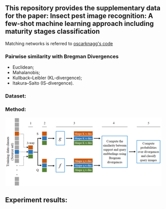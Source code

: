 ## This repository provides the supplementary data for the paper: Insect pest image recognition: A few-shot machine learning approach including maturity stages classification

Matching networks is referred to [oscarknagg's code](https://github.com/oscarknagg/few-shot)

### Pairwise similarity with Bregman Divergences

- Euclidean;
- Mahalanobis;
- Kullback–Leibler (KL-divergence);
- Itakura–Saito (IS-divergence).

### Dataset:


### Method:

![Episode](/Figures/episodeMatch.png)


## Experiment results:



